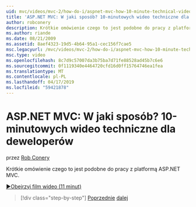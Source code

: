 ```yaml
---
uid: mvc/videos/mvc-2/how-do-i/aspnet-mvc-how-10-minute-technical-video-for-developers
title: 'ASP.NET MVC: W jaki sposób? 10-minutowych wideo techniczne dla deweloperów | Dokumentacja firmy Microsoft'
author: robconery
description: Krótkie omówienie czego to jest podobne do pracy z platformą ASP.NET MVC.
ms.author: riande
ms.date: 08/21/2009
ms.assetid: 8aef4323-19d5-4b64-95a1-cec156f7cae5
msc.legacyurl: /mvc/videos/mvc-2/how-do-i/aspnet-mvc-how-10-minute-technical-video-for-developers
msc.type: video
ms.openlocfilehash: 8c7d9c57007da3b75ba7d71fe88528ad45b7c6e6
ms.sourcegitcommit: 0f1119340e4464720cfd16d0ff15764746ea1fea
ms.translationtype: MT
ms.contentlocale: pl-PL
ms.lasthandoff: 04/17/2019
ms.locfileid: "59421878"
---
```

# <a name="aspnet-mvc-how-10-minute-technical-video-for-developers"></a>ASP.NET MVC: W jaki sposób? 10-minutowych wideo techniczne dla deweloperów

przez [Rob Conery](https://github.com/robconery)

Krótkie omówienie czego to jest podobne do pracy z platformą ASP.NET MVC.

[&#9654;Obejrzyj film wideo (11 minut)](https://channel9.msdn.com/Blogs/ASP-NET-Site-Videos/aspnet-mvc-how-10-minute-technical-video-for-developers)

> [!div class="step-by-step"]
> [Poprzednie](why-aspnet-mvc-3-minute-overview-video-for-decision-makers.md)
> [dalej](how-do-i-return-json-formatted-data-for-an-ajax-call-in-an-aspnet-mvc-web-application.md)
